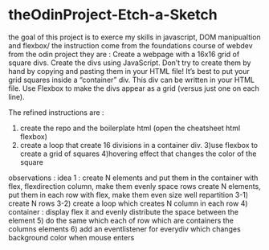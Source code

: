 # theOdinProject-Etch-a-Sketch

the goal of this project is to exerce my skills in javascript, DOM manipualtion and flexbox/ 
the instruction come from the foundations course of webdev from the odin project 
they are : 
Create a webpage with a 16x16 grid of square divs.
Create the divs using JavaScript. Don’t try to create them by hand by copying and pasting them in your HTML file!
It’s best to put your grid squares inside a “container” div. This div can be written in your HTML file.
Use Flexbox to make the divs appear as a grid (versus just one on each line). 

The refined instructions are : 
1) create the repo and the boilerplate html (open the cheatsheet html flexbox) 
2) create a loop that create 16 divisions in a container div. 
3)use flexbox to create a grid of squares 
4)hovering effect that changes the color of the square

observations : idea 1 : create N elements and put them in the container 
with flex, flexdirection column, make them evenly space rows
create N elements, put them in each row
with flex, make them even size well repartition
3-1) create N rows 
3-2) create a loop which creates N column in each row
4) container : display flex it and evenly distribute  the space between the element
5) do the same which each of row which are containers the columns elements
6) add an eventlistener for everydiv which changes background color when mouse enters

